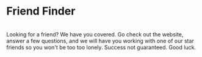 <h1> Friend Finder </h1>
<br>
Looking for a friend? We have you covered. Go check out the website, answer a few questions, and we will have you working with one of our star friends so you won't be too too lonely. Success not guaranteed. Good luck.
